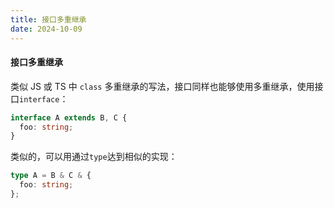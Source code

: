 ```yaml
---
title: 接口多重继承
date: 2024-10-09
---
```


#### 接口多重继承

类似 JS 或 TS 中 `class` 多重继承的写法，接口同样也能够使用多重继承，使用接口`interface`：

```ts
interface A extends B, C {
  foo: string;
}
```

类似的，可以用通过`type`达到相似的实现：

```ts
type A = B & C & {
  foo: string;
};
```